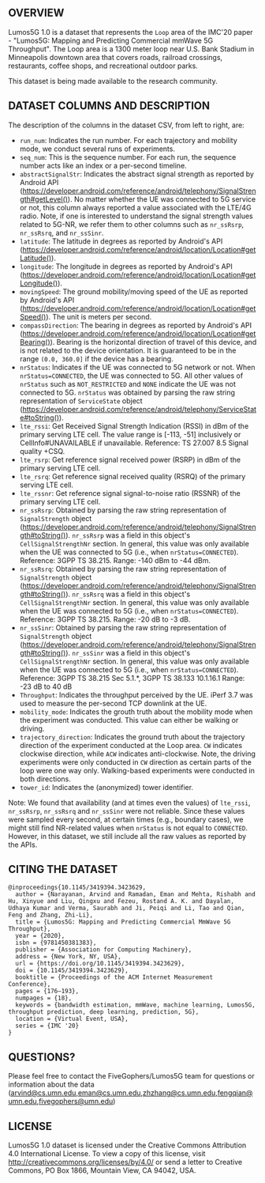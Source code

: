 ## OVERVIEW

Lumos5G 1.0 is a dataset that represents the `Loop` area of the IMC'20 paper - "Lumos5G: Mapping and Predicting Commercial mmWave 5G Throughput". The Loop area is a 1300 meter loop near U.S. Bank Stadium in Minneapolis downtown area that covers roads, railroad crossings, restaurants, coffee shops, and recreational outdoor parks. 

This dataset is being made available to the research community.

## DATASET COLUMNS AND DESCRIPTION

The description of the columns in the dataset CSV, from left to right, are:

- `run_num`: Indicates the run number. For each trajectory and mobility mode, we conduct several runs of experiments. 
- `seq_num`: This is the sequence number. For each run, the sequence number acts like an index or a per-second timeline.
- `abstractSignalStr`: Indicates the abstract signal strength as reported by Android API (https://developer.android.com/reference/android/telephony/SignalStrength#getLevel()). No matter whether the UE was connected to 5G service or not, this column always reported a value associated with the LTE/4G radio. Note, if one is interested to understand the signal strength values related to 5G-NR, we refer them to other columns such as `nr_ssRsrp`, `nr_ssRsrq`, and `nr_ssSinr`.
- `latitude`: The latitude in degrees as reported by Android's API (https://developer.android.com/reference/android/location/Location#getLatitude()).
- `longitude`: The longitude in degrees as reported by Android's API (https://developer.android.com/reference/android/location/Location#getLongitude()).
- `movingSpeed`: The ground mobility/moving speed of the UE as reported by Android's API (https://developer.android.com/reference/android/location/Location#getSpeed()). The unit is meters per second.
- `compassDirection`: The bearing in degrees as reported by Android's API (https://developer.android.com/reference/android/location/Location#getBearing()). Bearing is the horizontal direction of travel of this device, and is not related to the device orientation. It is guaranteed to be in the range `(0.0, 360.0]` if the device has a bearing. 
- `nrStatus`: Indicates if the UE was connected to 5G network or not. When `nrStatus=CONNECTED`, the UE was connected to 5G. All other values of `nrStatus` such as `NOT_RESTRICTED` and `NONE` indicate the UE was not connected to 5G. `nrStatus` was obtained by parsing the raw string representation of `ServiceState` object (https://developer.android.com/reference/android/telephony/ServiceState#toString()). 
- `lte_rssi`: Get Received Signal Strength Indication (RSSI) in dBm of the primary serving LTE cell. The value range is [-113, -51] inclusively or CellInfo#UNAVAILABLE if unavailable. Reference: TS 27.007 8.5 Signal quality +CSQ.
- `lte_rsrp`: Get reference signal received power (RSRP) in dBm of the primary serving LTE cell.
- `lte_rsrq`: Get reference signal received quality (RSRQ) of the primary serving LTE cell.
- `lte_rssnr`: Get reference signal signal-to-noise ratio (RSSNR) of the primary serving LTE cell.
- `nr_ssRsrp`: Obtained by parsing the raw string representation of `SignalStrength` object (https://developer.android.com/reference/android/telephony/SignalStrength#toString()). `nr_ssRsrp` was a field in this object's `CellSignalStrengthNr` section. In general, this value was only available when the UE was connected to 5G (i.e., when `nrStatus=CONNECTED`). Reference: 3GPP TS 38.215. Range: -140 dBm to -44 dBm.
- `nr_ssRsrq`: Obtained by parsing the raw string representation of `SignalStrength` object (https://developer.android.com/reference/android/telephony/SignalStrength#toString()). `nr_ssRsrq` was a field in this object's `CellSignalStrengthNr` section. In general, this value was only available when the UE was connected to 5G (i.e., when `nrStatus=CONNECTED`). Reference: 3GPP TS 38.215. Range: -20 dB to -3 dB.
- `nr_ssSinr`: Obtained by parsing the raw string representation of `SignalStrength` object (https://developer.android.com/reference/android/telephony/SignalStrength#toString()). `nr_ssSinr` was a field in this object's `CellSignalStrengthNr` section. In general, this value was only available when the UE was connected to 5G (i.e., when `nrStatus=CONNECTED`). Reference: 3GPP TS 38.215 Sec 5.1.*, 3GPP TS 38.133 10.1.16.1 Range: -23 dB to 40 dB
- `Throughput`: Indicates the throughput perceived by the UE. iPerf 3.7 was used to measure the per-second TCP downlink at the UE.
- `mobility_mode`: Indicates the grouth truth about the mobility mode when the experiment was conducted. This value can either be walking or driving.
- `trajectory_direction`: Indicates the ground truth about the trajectory direction of the experiment conducted at the Loop area. `CW` indicates clockwise direction, while `ACW` indicates anti-clockwise. Note, the driving experiments were only conducted in `CW` direction as certain parts of the loop were one way only. Walking-based experiments were conducted in both directions. 
- `tower_id`: Indicates the (anonymized) tower identifier.

Note: We found that availability (and at times even the values) of `lte_rssi`, `nr_ssRsrp`, `nr_ssRsrq` and `nr_ssSinr` were not reliable. Since these values were sampled every second, at certain times (e.g., boundary cases), we might still find NR-related values when `nrStatus` is not equal to `CONNECTED`. However, in this dataset, we still include all the raw values as reported by the APIs. 


## CITING THE DATASET

```
@inproceedings{10.1145/3419394.3423629,
  author = {Narayanan, Arvind and Ramadan, Eman and Mehta, Rishabh and Hu, Xinyue and Liu, Qingxu and Fezeu, Rostand A. K. and Dayalan, Udhaya Kumar and Verma, Saurabh and Ji, Peiqi and Li, Tao and Qian, Feng and Zhang, Zhi-Li},
  title = {Lumos5G: Mapping and Predicting Commercial MmWave 5G Throughput},
  year = {2020},
  isbn = {9781450381383},
  publisher = {Association for Computing Machinery},
  address = {New York, NY, USA},
  url = {https://doi.org/10.1145/3419394.3423629},
  doi = {10.1145/3419394.3423629},
  booktitle = {Proceedings of the ACM Internet Measurement Conference},
  pages = {176–193},
  numpages = {18},
  keywords = {bandwidth estimation, mmWave, machine learning, Lumos5G, throughput prediction, deep learning, prediction, 5G},
  location = {Virtual Event, USA},
  series = {IMC '20}
}
```

## QUESTIONS?

Please feel free to contact the FiveGophers/Lumos5G team for questions or information about the data (arvind@cs.umn.edu,eman@cs.umn.edu,zhzhang@cs.umn.edu,fengqian@umn.edu,fivegophers@umn.edu)

## LICENSE 

Lumos5G 1.0 dataset is licensed under the Creative Commons Attribution 4.0 International License. To view a copy of this license, visit http://creativecommons.org/licenses/by/4.0/ or send a letter to Creative Commons, PO Box 1866, Mountain View, CA 94042, USA.